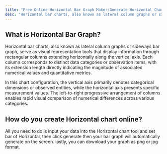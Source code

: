 ```yaml
---
title: "Free Online Horizontal Bar Graph Maker:Generate Horizontal Chart Easy"
desc: "Horizontal bar charts, also known as lateral column graphs or sideways bar graph, serve as visual representation tools that display information through rectangular columns extending horizontally along the vertical axis. Try it now—no sign-up required!"
---
```


## What is Horizontal Bar Graph?

Horizontal bar charts, also known as lateral column graphs or sideways bar graph, serve as visual representation tools that display information through rectangular columns extending horizontally along the vertical axis. Each column corresponds to distinct data categories or observation items, with its extension length directly indicating the magnitude of associated numerical values and quantitative metrics.

In this chart configuration, the vertical axis primarily denotes categorical dimensions or observed entities, while the horizontal axis presents specific measurement values. The left-to-right progressive arrangement of columns enables rapid visual comparison of numerical differences across various categories.

## How do you create Horizontal chart online?

All you need to do is input your data into the Horizontal chart tool and set bar of Horizontal, then click generate then your bar graph will automatically generate on the screen. lastly, you can download your graph as png or jpg format.
